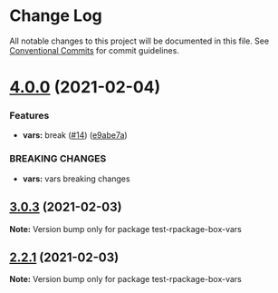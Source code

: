 # Change Log

All notable changes to this project will be documented in this file.
See [Conventional Commits](https://conventionalcommits.org) for commit guidelines.

# [4.0.0](https://github.com/reme3d2y/test-rpackage-box/compare/test-rpackage-box-vars@3.0.3...test-rpackage-box-vars@4.0.0) (2021-02-04)


### Features

* **vars:** break ([#14](https://github.com/reme3d2y/test-rpackage-box/issues/14)) ([e9abe7a](https://github.com/reme3d2y/test-rpackage-box/commit/e9abe7a63d6a953b75f9da62a2a769b693e04bb2))


### BREAKING CHANGES

* **vars:** vars breaking changes





## [3.0.3](https://github.com/reme3d2y/test-rpackage-box/compare/test-rpackage-box-vars@2.2.9...test-rpackage-box-vars@3.0.3) (2021-02-03)

**Note:** Version bump only for package test-rpackage-box-vars





## [2.2.1](https://github.com/reme3d2y/test-rpackage-box/compare/test-rpackage-box-vars@2.2.9...test-rpackage-box-vars@2.2.1) (2021-02-03)

**Note:** Version bump only for package test-rpackage-box-vars
